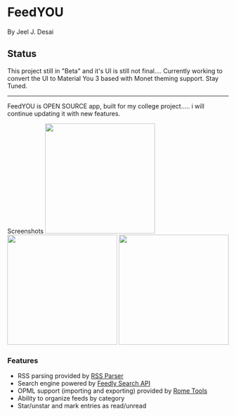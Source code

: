 
# FeedYOU

By Jeel J. Desai

## Status
This project still in "Beta" and it's UI is still not final.... Currently working to convert the UI to Material You 3 based with Monet theming support. Stay Tuned.

<hr>

FeedYOU is OPEN SOURCE app, built for my college project..... i will continue updating it with new features. 

Screenshots
<img width="250" src="Screenshot-1.jpg"> <img width="250" src="Screenshot-2.jpg"> <img width="250" src="Screenshot-3.jpg">

<h3>Features</h3>
<ul>
  <li>RSS parsing provided by <a href="https://github.com/prof18/RSS-Parser">RSS Parser</a></li>
  <li>Search engine powered by <a href="https://developer.feedly.com/v3/search/">Feedly Search API</a></li>
  <li>OPML support (importing and exporting) provided by <a href="https://github.com/rometools/rome">Rome Tools</a>
  <li>Ability to organize feeds by category</li>
  <li>Star/unstar and mark entries as read/unread</li>
</ul>
